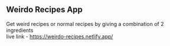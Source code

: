 ## Weirdo Recipes App
Get weird recipes or normal recipes by giving a combination of 2 ingredients
<br>
live link - https://weirdo-recipes.netlify.app/
